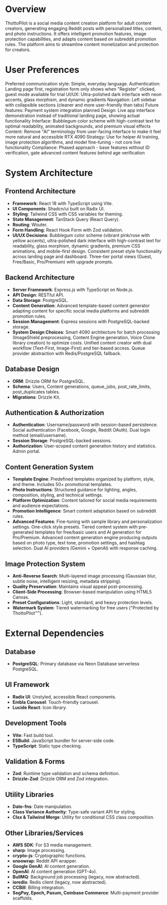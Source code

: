 # Overview

ThottoPilot is a social media content creation platform for adult content creators, generating engaging Reddit posts with personalized titles, content, and photo instructions. It offers intelligent promotion features, image protection capabilities, and adapts content based on subreddit promotion rules. The platform aims to streamline content monetization and protection for creators.

# User Preferences

Preferred communication style: Simple, everyday language.
Authentication: Landing page first, registration form only shows when "Register" clicked, guest mode available for trial
UI/UX: Ultra-polished dark interface with neon accents, glass morphism, and dynamic gradients
Navigation: Left sidebar with collapsible sections (cleaner and more user-friendly than tabs)
Future features: Payment system integration planned
Design: Live app interface demonstration instead of traditional landing page, showing actual functionality
Interface: Bubblegum color scheme with high-contrast text for optimal readability, animated backgrounds, and premium visual effects
Content: Remove "AI" terminology from user-facing interface to make it feel more natural and accessible
RTX 4090 Strategy: Use for helper AI training, image protection algorithms, and model fine-tuning - not core live functionality
Compliance: Phased approach - base features without ID verification, gate advanced content features behind age verification

# System Architecture

## Frontend Architecture
- **Framework**: React 18 with TypeScript using Vite.
- **UI Components**: Shadcn/ui built on Radix UI.
- **Styling**: Tailwind CSS with CSS variables for theming.
- **State Management**: TanStack Query (React Query).
- **Routing**: Wouter.
- **Form Handling**: React Hook Form with Zod validation.
- **UI/UX Decisions**: Bubblegum color scheme (vibrant pink/rose with yellow accents), ultra-polished dark interface with high-contrast text for readability, glass morphism, dynamic gradients, premium CSS animations, and mobile-first design. Consistent preset style functionality across landing page and dashboard. Three-tier portal views (Guest, Free/Basic, Pro/Premium) with upgrade prompts.

## Backend Architecture
- **Server Framework**: Express.js with TypeScript on Node.js.
- **API Design**: RESTful API.
- **Data Storage**: PostgreSQL.
- **Content Generation**: Advanced template-based content generator adapting content for specific social media platforms and subreddit promotion rules.
- **Session Management**: Express sessions with PostgreSQL-backed storage.
- **System Design Choices**: Smart 4090 architecture for batch processing (ImageShield preprocessing, Content Engine generation, Voice Clone library creation) to optimize costs. Unified content creator with dual workflow (Text-First, Image-First) and tier-based access. Queue provider abstraction with Redis/PostgreSQL fallback.

## Database Design
- **ORM**: Drizzle ORM for PostgreSQL.
- **Schema**: Users, Content generations, queue_jobs, post_rate_limits, post_duplicates tables.
- **Migrations**: Drizzle Kit.

## Authentication & Authorization
- **Authentication**: Username/password with session-based persistence. Social authentication (Facebook, Google, Reddit OAuth). Dual login method (email/username).
- **Session Storage**: PostgreSQL-backed sessions.
- **Authorization**: User-scoped content generation history and statistics. Admin portal.

## Content Generation System
- **Template Engine**: Predefined templates organized by platform, style, and theme. Includes 50+ promotional templates.
- **Photo Instructions**: Structured guidance for lighting, angles, composition, styling, and technical settings.
- **Platform Optimization**: Content tailored for social media requirements and audience expectations.
- **Promotion Intelligence**: Smart content adaptation based on subreddit rules.
- **Advanced Features**: Fine-tuning with sample library and personalization settings. One-click style presets. Tiered content system with pre-generated templates for free/basic users and AI generation for Pro/Premium. Advanced content generation engine producing outputs based on photo type, text tone, promotion settings, and hashtag selection. Dual AI providers (Gemini + OpenAI) with response caching.

## Image Protection System
- **Anti-Reverse Search**: Multi-layered image processing (Gaussian blur, subtle noise, intelligent resizing, metadata stripping).
- **Quality Preservation**: Maintains visual appeal post-processing.
- **Client-Side Processing**: Browser-based manipulation using HTML5 Canvas.
- **Preset Configurations**: Light, standard, and heavy protection levels.
- **Watermark System**: Tiered watermarking for free users ("Protected by ThottoPilot™").

# External Dependencies

## Database
- **PostgreSQL**: Primary database via Neon Database serverless PostgreSQL.

## UI Framework
- **Radix UI**: Unstyled, accessible React components.
- **Embla Carousel**: Touch-friendly carousel.
- **Lucide React**: Icon library.

## Development Tools
- **Vite**: Fast build tool.
- **ESBuild**: JavaScript bundler for server-side code.
- **TypeScript**: Static type checking.

## Validation & Forms
- **Zod**: Runtime type validation and schema definition.
- **Drizzle-Zod**: Drizzle ORM and Zod integration.

## Utility Libraries
- **Date-fns**: Date manipulation.
- **Class Variance Authority**: Type-safe variant API for styling.
- **Clsx & Tailwind Merge**: Utility for conditional CSS class composition.

## Other Libraries/Services
- **AWS SDK**: For S3 media management.
- **sharp**: Image processing.
- **crypto-js**: Cryptographic functions.
- **snoowrap**: Reddit API wrapper.
- **Google GenAI**: AI content generation.
- **OpenAI**: AI content generation (GPT-4o).
- **BullMQ**: Background job processing (legacy, now abstracted).
- **ioredis**: Redis client (legacy, now abstracted).
- **CCBill**: Billing integration.
- **SegPay, Epoch, Paxum, Coinbase Commerce**: Multi-payment provider scaffolds.